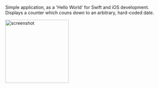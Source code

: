 Simple application, as a 'Hello World' for Swift and iOS development.
Displays a counter which couns down to an arbitrary, hard-coded date.

<img src="eadme_screenshot.png" alt="screenshot" width="200"/>
